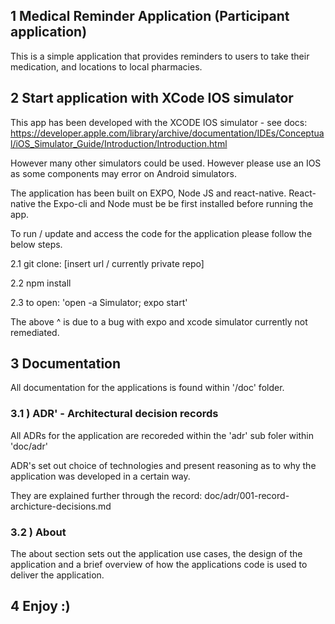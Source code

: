 ## 1 Medical Reminder Application (Participant application)

This is a simple application that provides reminders to users to take their medication, and locations to local pharmacies. 

## 2 Start application with XCode IOS simulator

This app has been developed with the XCODE IOS simulator - see docs:  https://developer.apple.com/library/archive/documentation/IDEs/Conceptual/iOS_Simulator_Guide/Introduction/Introduction.html

However many other simulators could be used. However please use an IOS as some components may error on Android simulators. 

The application has been built on EXPO, Node JS and react-native.
React-native the Expo-cli and Node must be be first installed before running the app.

To run / update and access the code for the application please follow the below steps. 

2.1 git clone: [insert url / currently private repo]

2.2 npm install

2.3 to open:
'open -a Simulator; expo start'

The above ^ is due to a bug with expo and xcode simulator currently not remediated.


## 3 Documentation

All documentation for the applications is found within '/doc' folder. 

### 3.1 ) ADR' - Architectural decision records

All ADRs for the application are recoreded within the 'adr' sub foler within 'doc/adr'

ADR's set out choice of technologies and present reasoning as to why the application was developed in a certain way.

They are explained further through the record: doc/adr/001-record-archicture-decisions.md

### 3.2 ) About 

The about section sets out the application use cases, the design of the application and a brief overview of how the applications code is used to deliver the application.

## 4 Enjoy :)


